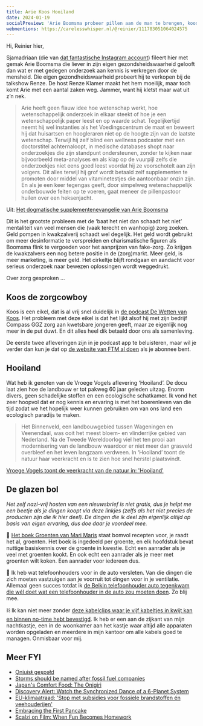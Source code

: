 ```yaml
---
title: Arie Koos Hooiland
date: 2024-01-19
socialPreview: 'Arie Boomsma probeer pillen aan de man te brengen, koos is een zorgcowboy en het grote plan om terug te gaan naar een mooiere vorm van landbouw'
webmentions: https://carelesswhisper.nl/@reinier/111783051064024575
---
```


Hi, Reinier hier,

Sjamadriaan (die van [dat fantastische Instagram account](https://www.instagram.com/sjamadriaan/reels/?hl=en)) fileert hier met gemak Arie Boomsma die liever in zijn eigen gezondsheidswaarheid gelooft dan wat er met gedegen onderzoek aan kennis is verkregen door de mensheid. Die eigen gezondheidswaarheid probeert hij te verkopen bij de talkshow Renze. De host Renze Klamer maakt het hem moeilijk, maar toch komt Arie met een aantal zaken weg. Jammer, want hij kletst maar wat uit z’n nek.

> Arie heeft geen flauw idee hoe wetenschap werkt, hoe wetenschappelijk onderzoek in elkaar steekt of hoe je een wetenschappelijk paper leest en op waarde schat. Tegelijkertijd neemt hij wel instanties als het Voedingscentrum de maat en beweert hij dat huisartsen en hoogleraren niet op de hoogte zijn van de laatste wetenschap. Terwijl hij zelf blind een wellness podcaster met een doctorstitel achternaloopt, in medische databases shopt naar onderzoekjes die zijn standpunt ondersteunen, zonder te kijken naar bijvoorbeeld meta-analyses en als klap op de vuurpijl zelfs die onderzoekjes niet eens goed leest voordat hij ze voorschotelt aan zijn volgers. Dit alles terwijl hij grof wordt betaald zelf supplementen te promoten door middel van vitaminetestjes die aantoonbaar onzin zijn. En als je een keer tegengas geeft, door simpelweg wetenschappelijk onderbouwde feiten op te voeren, gaat meneer de pillenpastoor huilen over een heksenjacht.

Uit: [Het dogmatische supplementenevangelie van Arie Boomsma](https://www.sjamadriaan.nl/p/arie-blijkt-een-orthodoxe-supplementendominee)

Dit is het grootste probleem met de ‘baat het niet dan schaadt het niet’ mentaliteit van veel mensen die (vaak terecht en wanhopig) zorg zoeken. Geld pompen in kwakzalverij schaadt wel degelijk. Het geld wordt gebruikt om meer desinformatie te verspreiden en charismatische figuren als Boomsma flink te vergoeden voor het aanprijzen van fake-zorg. Zo krijgen de kwakzalvers een nog betere positie in de (zorg)markt. Meer geld, is meer marketing, is meer geld. Het cirkeltje blijft rondgaan en aandacht voor serieus onderzoek naar bewezen oplossingen wordt weggedrukt.

Over zorg gesproken …

## Koos de zorgcowboy

Koos is een eikel, dat is al vrij snel duidelijk in [de podcast De Wetten van Koos](https://www.ftm.nl/artikelen/wet-1-koos-is-koning). Het probleem met deze eikel is dat het lijkt alsof hij met zijn bedrijf Compass GGZ zorg aan kwetsbare jongeren geeft, maar ze eigenlijk nog meer in de put duwt. En dit alles heel dik betaald door ons als samenleving.

De eerste twee afleveringen zijn in je podcast app te beluisteren, maar wil je verder dan kun je dat op [de website van FTM al doen](https://www.ftm.nl/podcast/de-wetten-van-koos) als je abonnee bent.

## Hooiland

Wat heb ik genoten van de Vroege Vogels aflevering ‘Hooiland’. De docu laat zien hoe de landbouw er tot pakweg 60 jaar geleden uitzag. Enorm divers, geen schadelijke stoffen en een ecologische schatkamer. Ik vond het zeer hoopvol dat er nog kennis en ervaring is met het boerenleven van die tijd zodat we het hopelijk weer kunnen gebruiken om van ons land een ecologisch paradijs te maken.

> Het Binnenveld, een landbouwgebied tussen Wageningen en Veenendaal, was ooit het meest bloem- en vlinderrijke gebied van Nederland. Na de Tweede Wereldoorlog viel het ten prooi aan modernisering van de landbouw waardoor er niet meer dan grasveld overbleef en het leven langzaam verdween. In ‘Hooiland’ toont de natuur haar veerkracht en is te zien hoe snel herstel plaatsvindt.

[Vroege Vogels toont de veerkracht van de natuur in: 'Hooiland'](https://www.bnnvara.nl/vroegevogels/artikelen/vroege-vogels-toont-de-veerkracht-van-de-natuur-in-hooiland)

## De glazen bol

_Het zelf nazi-vrij hosten van een nieuwsbrief is niet gratis, dus je helpt me een beetje als je dingen koopt via deze linkjes (zelfs als het niet precies de producten zijn die ik hier deel). De dingen die ik deel zijn eigenlijk altijd op basis van eigen ervaring, dus doe daar je voordeel mee._

📗 [Het boek Groenten van Mari Maris](https://partner.bol.com/click/click?p=2&t=url&s=1066120&f=TXL&url=https%3A%2F%2Fwww.bol.com%2Fnl%2Fnl%2Fp%2Fgroenten%2F9300000042258505%2F&name=Groenten%2C%20Mari%20Maris) staat bomvol recepten voor, je raadt het al, groenten. Het boek is ingedeeld per groente, en elk hoofdstuk bevat nuttige basiskennis over de groente in kwestie. Echt een aanrader als je veel met groenten kookt. En ook echt een aanrader als je meer met groenten wilt koken. Een aanrader voor iedereen dus. 

📱 Ik heb wat telefoonhouders voor in de auto versleten. Van die dingen die zich moeten vastzuigen aan je voorruit tot dingen voor in je ventilatie. Allemaal geen succes totdat ik [de Belkin telefoonhouder auto tegenkwam die wél doet wat een telefoonhouder in de auto zou moeten doen](https://partner.bol.com/click/click?p=2&t=url&s=1066120&f=TXL&url=https%3A%2F%2Fwww.bol.com%2Fnl%2Fnl%2Fp%2Fbelkin-telefoonhouder-voor-in-de-auto-ventilatierooster%2F9200000074921622%2F&name=Belkin%20telefoonhouder%20auto%20-%20ventilatierooster...). Zo blij mee.

⛓️ Ik kan niet meer zonder [deze kabelclips waar je vijf kabeltjes in kwijt kan en binnen no-time hebt bevestigd](https://partner.bol.com/click/click?p=2&t=url&s=1066120&f=TXL&url=https%3A%2F%2Fwww.bol.com%2Fnl%2Fnl%2Fp%2Fmerkloos-2x-kabel-organiser-zwart-2x-kabel-clips-voor-5-kabels-zelfklevende-kabelclips-kabelklem-kabelhouder-kabelgoot-houder-kabel-management%2F9300000007725661%2F&name=Merkloos%202x%20Kabel%20Organiser). Ik heb er een aan de zijkant van mijn nachtkastje, een in de woonkamer aan het kastje waar altijd alle apparaten worden opgeladen en meerdere in mijn kantoor om alle kabels goed te managen. Onmisbaar voor mij.

## Meer FYI

- [Ǫnjuisŧ geşpəłd](https://valentijn.sessink.nl/?p=1060)
- [Storms should be named after fossil fuel companies](https://amp-theguardian-com.cdn.ampproject.org/c/s/amp.theguardian.com/environment/2024/jan/12/storms-should-be-named-after-fossil-fuel-companies)
- [Japan's Comfort Food: The Onigiri](https://one-from-nippon.ghost.io/onigiri/)
- [Discovery Alert: Watch the Synchronized Dance of a 6-Planet System](https://exoplanets.nasa.gov/news/1771/discovery-alert-watch-the-synchronized-dance-of-a-6-planet-system/)
- [EU-klimaatraad: 'Stop met subsidies voor fossiele brandstoffen én veehouderijen'](https://www.nu.nl/klimaat/6298125/eu-klimaatraad-stop-met-subsidies-voor-fossiele-brandstoffen-en-veehouderijen.html)
- [Embracing the First Pancake](https://cloudfour.com/thinks/embracing-the-first-pancake/)
- [Scalzi on Film: When Fun Becomes Homework](https://www.uncannymagazine.com/article/scalzi-on-film-when-fun-becomes-homework/)
